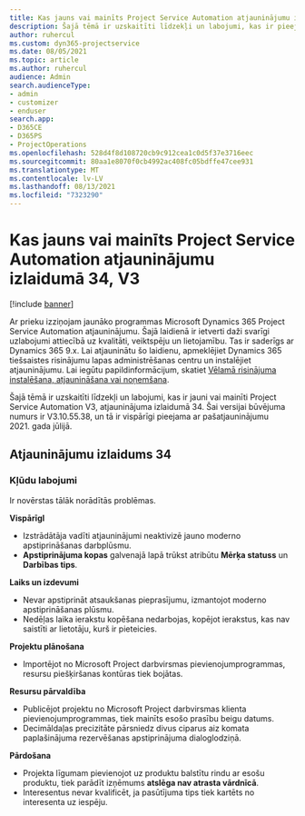 ```yaml
---
title: Kas jauns vai mainīts Project Service Automation atjauninājumu izlaidumā 34, V3
description: Šajā tēmā ir uzskaitīti līdzekļi un labojumi, kas ir pieejami Project Service Automation atjauninājumu izlaidumā 34, V3.
author: ruhercul
ms.custom: dyn365-projectservice
ms.date: 08/05/2021
ms.topic: article
ms.author: ruhercul
audience: Admin
search.audienceType:
- admin
- customizer
- enduser
search.app:
- D365CE
- D365PS
- ProjectOperations
ms.openlocfilehash: 528d4f8d108720cb9c912cea1c0d5f37e3716eec
ms.sourcegitcommit: 80aa1e8070f0cb4992ac408fc05bdffe47cee931
ms.translationtype: MT
ms.contentlocale: lv-LV
ms.lasthandoff: 08/13/2021
ms.locfileid: "7323290"
---
```

# <a name="whats-new-or-changed-in-project-service-automation-update-release-34-v3"></a>Kas jauns vai mainīts Project Service Automation atjauninājumu izlaidumā 34, V3

[!include [banner](../includes/psa-now-project-operations.md)]

Ar prieku izziņojam jaunāko programmas Microsoft Dynamics 365 Project Service Automation atjauninājumu. Šajā laidienā ir ietverti daži svarīgi uzlabojumi attiecībā uz kvalitāti, veiktspēju un lietojamību. Tas ir saderīgs ar Dynamics 365 9.x. Lai atjauninātu šo laidienu, apmeklējiet Dynamics 365 tiešsaistes risinājumu lapas administrēšanas centru un instalējiet atjauninājumu. Lai iegūtu papildinformācijum, skatiet [Vēlamā risinājuma instalēšana, atjaunināšana vai noņemšana](/power-platform/admin/install-remove-preferred-solution).

Šajā tēmā ir uzskaitīti līdzekļi un labojumi, kas ir jauni vai mainīti Project Service Automation V3, atjauninājuma izlaidumā 34. Šai versijai būvējuma numurs ir V3.10.55.38, un tā ir vispārīgi pieejama ar pašatjauninājumu 2021. gada jūlijā.

## <a name="update-release-34"></a>Atjauninājumu izlaidums 34

### <a name="bug-fixes"></a>Kļūdu labojumi
Ir novērstas tālāk norādītās problēmas.

**VispārīgI**

- Izstrādātāja vadīti atjauninājumi neaktivizē jauno moderno apstiprināšanas darbplūsmu.
- **Apstiprinājuma kopas** galvenajā lapā trūkst atribūtu **Mērķa statuss** un **Darbības tips**.

**Laiks un izdevumi**

- Nevar apstiprināt atsaukšanas pieprasījumu, izmantojot moderno apstiprināšanas plūsmu.
- Nedēļas laika ierakstu kopēšana nedarbojas, kopējot ierakstus, kas nav saistīti ar lietotāju, kurš ir pieteicies.

**Projektu plānošana**

- Importējot no Microsoft Project darbvirsmas pievienojumprogrammas, resursu piešķiršanas kontūras tiek bojātas.

**Resursu pārvaldība**

- Publicējot projektu no Microsoft Project darbvirsmas klienta pievienojumprogrammas, tiek mainīts esošo prasību beigu datums.
- Decimāldaļas precizitāte pārsniedz divus ciparus aiz komata paplašinājuma rezervēšanas apstiprinājuma dialoglodziņā.

**Pārdošana**

- Projekta līgumam pievienojot uz produktu balstītu rindu ar esošu produktu, tiek parādīt izņēmums **atslēga nav atrasta vārdnīcā**.
- Interesentus nevar kvalificēt, ja pasūtījuma tips tiek kartēts no interesenta uz iespēju.
